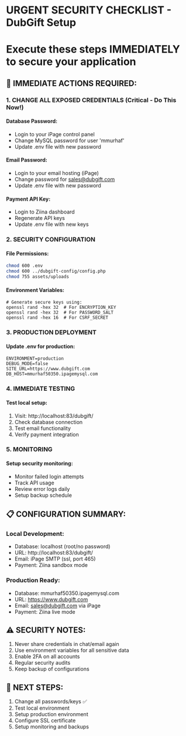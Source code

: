 # URGENT SECURITY CHECKLIST - DubGift Setup
# Execute these steps IMMEDIATELY to secure your application

## 🚨 IMMEDIATE ACTIONS REQUIRED:

### 1. CHANGE ALL EXPOSED CREDENTIALS (Critical - Do This Now!)

#### Database Password:
- Login to your iPage control panel
- Change MySQL password for user 'mmurhaf'
- Update .env file with new password

#### Email Password:
- Login to your email hosting (iPage)
- Change password for sales@dubgift.com
- Update .env file with new password

#### Payment API Key:
- Login to Ziina dashboard
- Regenerate API keys
- Update .env file with new keys

### 2. SECURITY CONFIGURATION

#### File Permissions:
```bash
chmod 600 .env
chmod 600 ../dubgift-config/config.php
chmod 755 assets/uploads
```

#### Environment Variables:
```
# Generate secure keys using:
openssl rand -hex 32  # For ENCRYPTION_KEY
openssl rand -hex 32  # For PASSWORD_SALT
openssl rand -hex 16  # For CSRF_SECRET
```

### 3. PRODUCTION DEPLOYMENT

#### Update .env for production:
```
ENVIRONMENT=production
DEBUG_MODE=false
SITE_URL=https://www.dubgift.com
DB_HOST=mmurhaf50350.ipagemysql.com
```

### 4. IMMEDIATE TESTING

#### Test local setup:
1. Visit: http://localhost:83/dubgift/
2. Check database connection
3. Test email functionality
4. Verify payment integration

### 5. MONITORING

#### Setup security monitoring:
- Monitor failed login attempts
- Track API usage
- Review error logs daily
- Setup backup schedule

## 📋 CONFIGURATION SUMMARY:

### Local Development:
- Database: localhost (root/no password)
- URL: http://localhost:83/dubgift/
- Email: iPage SMTP (ssl, port 465)
- Payment: Ziina sandbox mode

### Production Ready:
- Database: mmurhaf50350.ipagemysql.com
- URL: https://www.dubgift.com
- Email: sales@dubgift.com via iPage
- Payment: Ziina live mode

## ⚠️ SECURITY NOTES:

1. Never share credentials in chat/email again
2. Use environment variables for all sensitive data
3. Enable 2FA on all accounts
4. Regular security audits
5. Keep backup of configurations

## 🔧 NEXT STEPS:

1. Change all passwords/keys ✅
2. Test local environment
3. Setup production environment
4. Configure SSL certificate
5. Setup monitoring and backups
